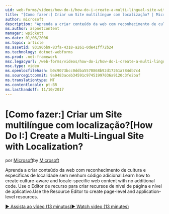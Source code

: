 ```yaml
---
uid: web-forms/videos/how-do-i/how-do-i-create-a-multi-lingual-site-with-localization
title: "[Como fazer:] Criar um Site multilíngue com localização? | Microsoft Docs"
author: microsoft
description: "Aprenda a criar conteúdo da web com reconhecimento de cultura e específicas de localidade sem nenhum código adicional. Use o Editor de recurso para criar o nível de página e nível de aplicativo..."
ms.author: aspnetcontent
manager: wpickett
ms.date: 01/06/2006
ms.topic: article
ms.assetid: 93190bb9-83fa-4318-a261-0de41ff72b24
ms.technology: dotnet-webforms
ms.prod: .net-framework
msc.legacyurl: /web-forms/videos/how-do-i/how-do-i-create-a-multi-lingual-site-with-localization
msc.type: video
ms.openlocfilehash: b0c9073bcc0ddba5570868b92d17261a784db7c4
ms.sourcegitcommit: 9a9483aceb34591c97451997036a9120c3fe2baf
ms.translationtype: MT
ms.contentlocale: pt-BR
ms.lasthandoff: 11/10/2017
---
```

<a name="how-do-i-create-a-multi-lingual-site-with-localization"></a><span data-ttu-id="a621b-105">[Como fazer:] Criar um Site multilíngue com localização?</span><span class="sxs-lookup"><span data-stu-id="a621b-105">[How Do I:] Create a Multi-Lingual Site with Localization?</span></span>
====================
<span data-ttu-id="a621b-106">por [Microsoft](https://github.com/microsoft)</span><span class="sxs-lookup"><span data-stu-id="a621b-106">by [Microsoft](https://github.com/microsoft)</span></span>

<span data-ttu-id="a621b-107">Aprenda a criar conteúdo da web com reconhecimento de cultura e específicas de localidade sem nenhum código adicional.</span><span class="sxs-lookup"><span data-stu-id="a621b-107">Learn how to create culture-aware and locale-specific web content with no additional code.</span></span> <span data-ttu-id="a621b-108">Use o Editor de recurso para criar recursos de nível de página e nível de aplicativo.</span><span class="sxs-lookup"><span data-stu-id="a621b-108">Use the Resource Editor to create page-level and application-level resources.</span></span>

[<span data-ttu-id="a621b-109">&#9654; Assista ao vídeo (13 minutos)</span><span class="sxs-lookup"><span data-stu-id="a621b-109">&#9654; Watch video (13 minutes)</span></span>](https://channel9.msdn.com/Blogs/ASP-NET-Site-Videos/how-do-i-create-a-multi-lingual-site-with-localization)
